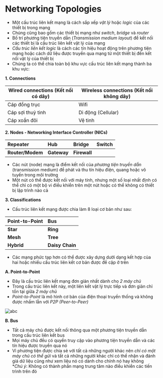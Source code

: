 # Networking Topologies
- Một cấu trúc liên kết mạng là cách sắp xếp *vật lý* hoặc *logic* của các thiết bị trong mạng
- Chúng cũng bao gồm các thiết bị mạng như *switch*, *bridge* và *router*
- Bố trí phương tiện truyền dẫn (*Transmission medium layout*) để kết nối các thiết bị là cấu trúc liên kết vật lý của mạng
- *Cấu trúc liên kết logic* là cách các tín hiệu hoạt động trên phương tiện mạng hoặc cách dữ liệu được truyền qua mạng từ một thiết bị đến kết nối vật lý của thiết bị
- Chúng ta có thể chia toàn bộ khu vực cấu trúc liên kết mạng thành ba khu vực:

**1. Connections**

| Wired connections (Kết nối có dây)| Wireless connections (Kết nối không dây)|
|-----------------------------------|-----------------------------------------|
| Cáp đồng trục                     | Wifi                                    |
| Cáp sợi thuỷ tinh                 | Di động (Cellular)                      |
| Cáp xoắn đôi                      | Vệ tinh                                 |

**2. Nodes - Networking Interface Controller (NICs)**

| Repeater | Hub | Bridge | Switch |
|:---|:---|:---|:---|
| **Router/Modem** | **Gateway** | **Firewall** |

- Các nút (node) mạng là điểm kết nối của *phương tiện truyền dẫn* (transmission medium) để phát và thu tín hiệu điện, quang hoặc vô tuyến trong môi trường
- Một nút có thể được kết nối với máy tính, nhưng một số loại nhất định có thể chỉ có một bộ vi điều khiển trên một nút hoặc có thể không có thiết bị lập trình nào cả

**3. Classifications**
- Cấu trúc liên kết mạng được chia làm 8 loại cơ bản như sau:

| Point-to-Point | Bus |
| :--- | :--- |
| **Star** | **Ring** |
| **Mesh** | **Tree** |
| **Hybrid** | **Daisy Chain** |

- Các mạng phức tạp hơn có thể được xây dựng dưới dạng kết hợp của hai hoặc nhiều cấu trúc liên kết cơ bản được đề cập ở trên

**A. Point-to-Point**
- Đây là cấu trúc liên kết mạng đơn giản nhất dành cho *2 máy chủ*
- Trong cấu trúc liên kết này, một liên kết vật lý trực tiếp và đơn giản chỉ tồn tại giữa *2 máy chủ*
- *Point-to-Point* là mô hình cơ bản của điện thoại truyền thống và không được nhầm lẫn với *P2P (Peer-to-Peer)*

![abc](https://github.com/DDT1604/NTH-Course/assets/101965134/03882c8c-be3f-4a00-8682-ad3415524a3f)

**B. Bus**
- Tất cả máy chủ được kết nối thông qua một phương tiện truyền dẫn trong cấu trúc liên kết bus
- Mọi máy chủ đều có quyền truy cập vào phương tiện truyền dẫn và các tín hiệu được truyền qua nó
- Vì phương tiện được chia sẻ với tất cả những người khác nên *chỉ có một máy chủ có thể gửi* và tất cả những người khác chỉ có thể nhận và đánh giá dữ liệu cũng như xem liệu nó có dành cho chính nó hay không <br />
**Chú ý*: Không có thành phần mạng trung tâm nào điều khiển các tiến trình trên đó

